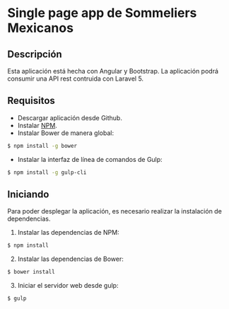 # Single page app de Sommeliers Mexicanos

## Descripción
Esta aplicación está hecha con Angular y Bootstrap. La aplicación podrá consumir una API rest contruida con Laravel 5.

## Requisitos
- Descargar aplicación desde Github.
- Instalar [NPM][node-download].
- Instalar Bower de manera global:
```sh
$ npm install -g bower
```
- Instalar la interfaz de línea de comandos de Gulp:
```sh
$ npm install -g gulp-cli
```

## Iniciando
Para poder desplegar la aplicación, es necesario realizar la instalación de dependencias.
1. Instalar las dependencias de NPM:
```sh
$ npm install
```
2. Instalar las dependencias de Bower:
```sh
$ bower install
```
3. Iniciar el servidor web desde gulp:
```sh
$ gulp
```

[node-download]: https://nodejs.org/en/
